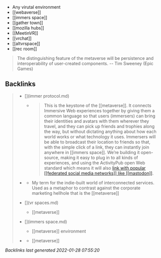- Any virutal environment
- [[webaverse]]
- [[immers space]]
- [[gather town]]
- [[mozilla hubs]]
- [[MeetinVR]]
- [[vrchat]]
- [[altvrspace]]
- [[rec room]]

>The distinguishing feature of the metaverse will be persistence and interoperability of user-created components. 
-- Tim Sweeney (Epic Games)




## Backlinks

> - [](immer protocol.md)
>   - >This is the keystone of the [[metaverse]]. It connects Immersive Web experiences together by giving them a common language so that users (immersers) can bring their identities and avatars with them wherever they travel, and they can pick up friends and trophies along the way, but without dictating anything about how each world works or what technology it uses. Immersers will be able to broadcast their location to friends so that, with the simple click of a link, they can instantly join anywhere in [[immers space]]. We’re building it open-source, making it easy to plug in to all kinds of experiences, and using the ActivityPub open Web standard which means it will also [link with popular [[federated social media networks]] like [[mastodon]]](https://blog.joinmastodon.org/2018/06/why-activitypub-is-the-future/).
>    
> - [](mycoverse.md)
>   - My term for the indie-built world of interconnected services. Used as a metaphor to contrast against the corporate marketing hellhole that is the [[metaverse]]
>    
> - [](vr spaces.md)
>   - [[metaverse]]
>    
> - [](immers space.md)
>   - [[metaverse]] environment
>    
> - [](webaverse.md)
>   - [[metaverse]]

_Backlinks last generated 2022-01-28 07:55:20_
